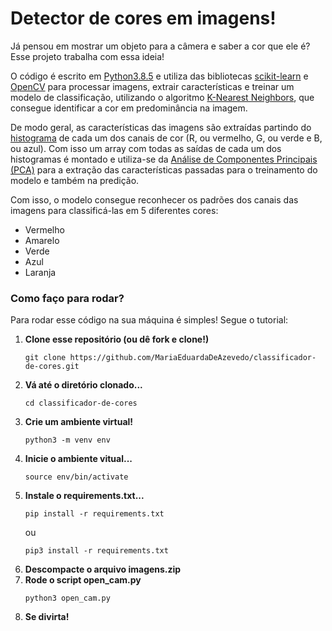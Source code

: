 # Detector de cores em imagens!

Já pensou em mostrar um objeto para a câmera e saber a cor que ele é? Esse projeto trabalha com essa ideia!

O código é escrito em [Python3.8.5](https://www.python.org/) e utiliza das bibliotecas [scikit-learn](https://scikit-learn.org/) e [OpenCV](https://opencv.org/) para processar imagens, extrair características e treinar um modelo de classificação, utilizando o algoritmo [K-Nearest Neighbors](https://medium.com/brasil-ai/knn-k-nearest-neighbors-1-e140c82e9c4e), que consegue identificar a cor em predominância na imagem.

De modo geral, as características das imagens são extraídas partindo do [histograma](https://ferramentasdaqualidade.org/histograma/) de cada um dos canais de cor (R, ou vermelho, G, ou verde e B, ou azul). Com isso um array com todas as saídas de cada um dos histogramas é montado e utiliza-se da [Análise de Componentes Principais (PCA)](https://operdata.com.br/blog/analise-de-componentes-principais/) para a extração das características passadas para o treinamento do modelo e também na predição.

Com isso, o modelo consegue reconhecer os padrões dos canais das imagens para classificá-las em 5 diferentes cores:

- Vermelho
- Amarelo
- Verde
- Azul
- Laranja 

### Como faço para rodar?

Para rodar esse código na sua máquina é simples! Segue o tutorial:

1. **Clone esse repositório (ou dê fork e clone!)**
    ```
    git clone https://github.com/MariaEduardaDeAzevedo/classificador-de-cores.git
    ```
2. **Vá até o diretório clonado...**
    ```
    cd classificador-de-cores
    ```
3. **Crie um ambiente virtual!**
    ```
    python3 -m venv env
    ```
4. **Inicie o ambiente vitual...**
    ```
    source env/bin/activate
    ```
5. **Instale o requirements.txt...**
    ```
    pip install -r requirements.txt
    ```
    ou
    ```
    pip3 install -r requirements.txt
    ```
6. **Descompacte o arquivo imagens.zip**  
7. **Rode o script open_cam.py**
    ```
    python3 open_cam.py
    ```
8. **Se divirta!**
